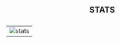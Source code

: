 
<h2 align="center">STATS<h2>

|                 |
|:---------------:|
| ![stats][stats] |

<!-- <h2 align="center">Repo Card<h2> -->

<!-- | | |
|:--:|:--:| 
| ![discord_bots_repo][discord_bots_repo]|![discord_bots_lang][discord_bots_lang]|
| ![cpp_repo][cpp_repo]|![cpp_lang][cpp_lang] | -->


[stats]: https://github-readme-stats.vercel.app/api?username=hachimetsu&show_icons=true&cache_seconds=86400
[lang]: https://github-readme-stats.vercel.app/api/top-langs/?username=hachimetsu&layout=compact&langs_count=8

[discord_bots_repo]: https://github-readme-stats.vercel.app/api/pin/?username=hachimetsu&repo=discord-bots&cache_seconds=86400&theme=discord_old_blurple
[discord_bots_lang]: https://github-readme-stats.vercel.app/api/top-langs/?username=hachimetsu&hide=python&theme=discord_old_blurple


[cpp_repo]: https://github-readme-stats.vercel.app/api/pin/?username=hachimetsu&repo=cpp&cache_seconds=86400&theme=discord_old_blurple
[cpp_lang]: https://github-readme-stats.vercel.app/api/top-langs/?username=hachimetsu&hide=python,javascript,procfile&theme=discord_old_blurple

<!-- [![wakatime stats](https://github-readme-stats.vercel.app/api/wakatime?username=willianrod)](https://github.com/anuraghazra/github-readme-stats) -->

<!-- ![my_stats](https://github-readme-stats.vercel.app/api?username=hachimetsu&bg_color=30,aafe11,aa12ba&title_color=fff&text_color=fff) -->

<!-- ![Top Langs](https://github-readme-stats.vercel.app/api/top-langs/?username=hachimetsu&exclude_repo=discord-bots) -->

